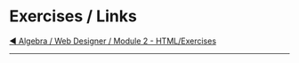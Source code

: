 # Exercises / Links

[:arrow_backward: Algebra / Web Designer / Module 2 - HTML/Exercises](../README.md)

---
